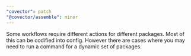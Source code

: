 ```yaml
---
"covector": patch
"@covector/assemble": minor
---
```


Some workflows require different actions for different packages. Most of this can be codified into config. However there are cases where you may need to run a command for a dynamic set of packages.
